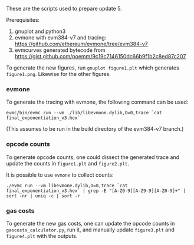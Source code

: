 These are the scripts used to prepare update 5.

Prerequisites:
1. gnuplot and python3
2. evmone with evm384-v7 and tracing: https://github.com/ethereum/evmone/tree/evm384-v7
3. evmcurves generated bytecode from https://gist.github.com/poemm/9c19c7146150dc66b9f1b2c8ed87c207

To generate the new figures, run `gnuplot figure1.plt` which generates `figure1.png`. Likewise for the other figures.

### evmone

To generate the tracing with evmone, the following command can be used:
```
evmc/bin/evmc run --vm ./lib/libevmone.dylib,O=0,trace `cat final_exponentiation_v3.hex`
```
(This assumes to be run in the build directory of the evm384-v7 branch.)

### opcode counts

To generate opcode counts, one could dissect the generated trace and update the counts in `figure1.plt` and `figure2.plt`.

It is possible to use `evmone` to collect counts:
```
./evmc run --vm libevmone.dylib,O=0,trace `cat final_exponentiation_v3.hex` | grep -E "[A-Z0-9][A-Z9-9][A-Z0-9]+" | sort -nr | uniq -c | sort -r
```

### gas costs

To generate the new gas costs, one can update the opcode counts in `gascosts_calculator.py`, run it, and manually update `figure3.plt` and `figure4.plt` with the outputs.
